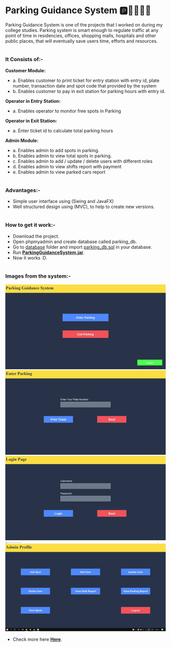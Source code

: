 # Parking Guidance System 🅿🚗🚗🚗🚗
Parking Guidance System is one of the projects that I worked on during my college studies. Parking system is smart enough to regulate traffic at any point of time in residencies, offices, shopping malls, hospitals and other public places, that will eventually save users time, efforts and resources.
#
### It Consists of:-

**Customer Module:**
*  a. Enables customer to print ticket for entry station with entry id, plate number, transaction date and spot code that provided by the system
*  b. Enables customer to pay in exit station for parking hours with entry id.

**Operator in Entry Station:**
*  a. Enables operator to monitor free spots in Parking

**Operator in Exit Station:**
*  a. Enter ticket id to calculate total parking hours
  
**Admin Module:**
*  a. Enables admin to add spots in parking.
*  b. Enables admin to view total spots in parking.
*  c. Enables admin to add / update / delete users with different roles
*  d. Enables admin to view shifts report with payment
*  e. Enables admin to view parked cars report
#
### Advantages:-
*  Simple user interface using (Swing and JavaFX)
*  Well structured design using (MVC), to help to create new versions.

#
### How to get it work:-
*  Download the project.
*  Open phpmyadmin and create database called parking_db.
*  Go to <a href="https://github.com/H-mahmoud/Parking-Guidance-System/tree/master/database">database</a> folder and import <a href="https://github.com/H-mahmoud/Parking-Guidance-System/tree/master/database">parking_db.sql</a> in your database.
*  Run <a href="https://github.com/H-mahmoud/Parking-Guidance-System">**ParkingGuidanceSystem.jar**</a>.
*  Now it works :D.

#
### Images from the system:-

<img src="images/home.jpg">
<img src="images/ticket.jpg">
<img src="images/login.jpg">
<img src="images/admin.jpg">

*  Check more here <a href="https://github.com/H-mahmoud/Parking-Guidance-System/images">**Here**</a>.
